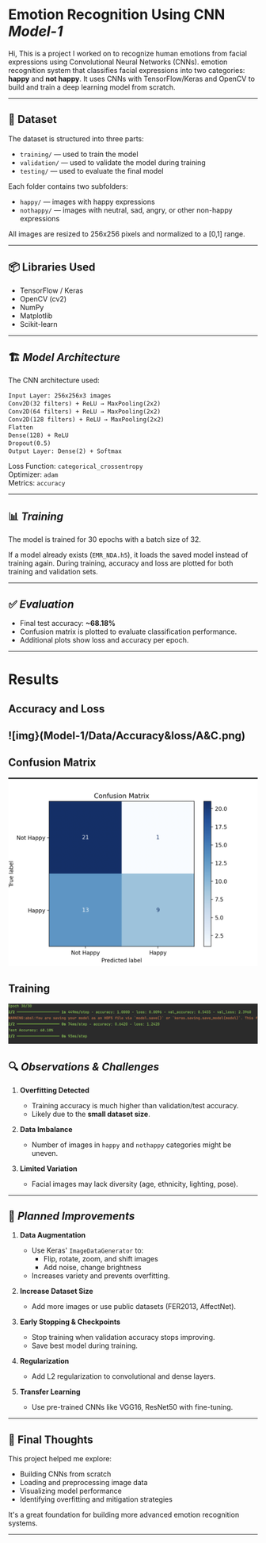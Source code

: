 
# **Emotion Recognition Using CNN**   ***Model-1***

Hi, This is a  project I worked on to recognize human emotions from facial expressions using Convolutional Neural Networks (CNNs). emotion recognition system that classifies facial expressions into two categories: **happy** and **not happy**. It uses CNNs with TensorFlow/Keras and OpenCV to build and train a deep learning model from scratch.

---

## 📁 Dataset

The dataset is structured into three parts:

- `training/` — used to train the model
- `validation/` — used to validate the model during training
- `testing/` — used to evaluate the final model

Each folder contains two subfolders:
- `happy/` — images with happy expressions
- `nothappy/` — images with neutral, sad, angry, or other non-happy expressions

All images are resized to 256x256 pixels and normalized to a [0,1] range.

---

## 📦 Libraries Used

- TensorFlow / Keras
- OpenCV (cv2)
- NumPy
- Matplotlib
- Scikit-learn

---

## 🏗️ ***Model Architecture***

The CNN architecture used:

```text
Input Layer: 256x256x3 images
Conv2D(32 filters) + ReLU → MaxPooling(2x2)
Conv2D(64 filters) + ReLU → MaxPooling(2x2)
Conv2D(128 filters) + ReLU → MaxPooling(2x2)
Flatten
Dense(128) + ReLU
Dropout(0.5)
Output Layer: Dense(2) + Softmax
```


Loss Function: `categorical_crossentropy`  
Optimizer: `adam`  
Metrics: `accuracy`

---

## 📊 ***Training***

The model is trained for 30 epochs with a batch size of 32.

If a model already exists (`EMR_NDA.h5`), it loads the saved model instead of training again.
During training, accuracy and loss are plotted for both training and validation sets.

---

## ✅ ***Evaluation***

- Final test accuracy: **~68.18%**
- Confusion matrix is plotted to evaluate classification performance.
- Additional plots show loss and accuracy per epoch.

---
# **Results**  
## Accuracy and Loss  
![img}(Model-1/Data/Accuracy&loss/A&C.png)  
---  
## Confusion Matrix
![Cimg](Model-1/Data/Accuracy&loss/Confusion.png)  
## Training 
![img3](Model-1/Data/Accuracy&loss/Training.png)
## 🔍 ***Observations & Challenges***

1. **Overfitting Detected**
   - Training accuracy is much higher than validation/test accuracy.
   - Likely due to the **small dataset size**.

2. **Data Imbalance**
   - Number of images in `happy` and `nothappy` categories might be uneven.

3. **Limited Variation**
   - Facial images may lack diversity (age, ethnicity, lighting, pose).

---
## 🧠 ***Planned Improvements***

1. **Data Augmentation**
   - Use Keras' `ImageDataGenerator` to:
     - Flip, rotate, zoom, and shift images
     - Add noise, change brightness
   - Increases variety and prevents overfitting.

2. **Increase Dataset Size**
   - Add more images or use public datasets (FER2013, AffectNet).

3. **Early Stopping & Checkpoints**
   - Stop training when validation accuracy stops improving.
   - Save best model during training.

4. **Regularization**
   - Add L2 regularization to convolutional and dense layers.

5. **Transfer Learning**
   - Use pre-trained CNNs like VGG16, ResNet50 with fine-tuning.

---

## 💬 Final Thoughts

This project helped me explore:
- Building CNNs from scratch
- Loading and preprocessing image data
- Visualizing model performance
- Identifying overfitting and mitigation strategies

It's a great foundation for building more advanced emotion recognition systems.

---
